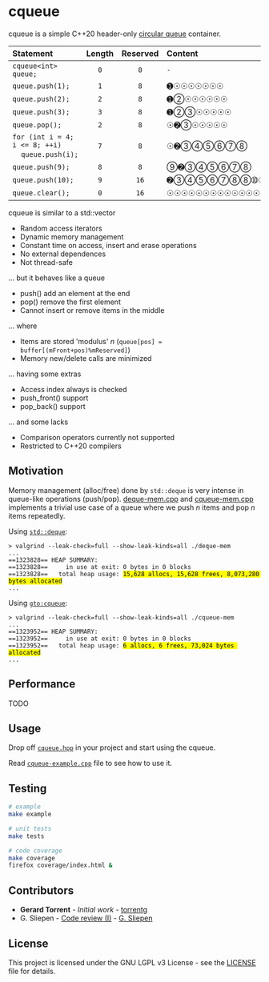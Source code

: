 # cqueue

cqueue is a simple C++20 header-only [circular queue](https://en.wikipedia.org/wiki/Circular_buffer) container.

| Statement | Length | Reserved | Content |
|:--------- |:------:|:--------:|:--------|
| `cqueue<int> queue;` | `0` | `0` | `-` |
| `queue.push(1);` | `1` | `8` | &#10122;&#9737;&#9737;&#9737;&#9737;&#9737;&#9737;&#9737;  |
| `queue.push(2);` | `2` | `8` | &#10122;&#10113;&#9737;&#9737;&#9737;&#9737;&#9737;&#9737;  |
| `queue.push(3);` | `3` | `8` | &#10122;&#10113;&#10114;&#9737;&#9737;&#9737;&#9737;&#9737;  |
| `queue.pop();` | `2` | `8` | &#9737;&#10123;&#10114;&#9737;&#9737;&#9737;&#9737;&#9737;  |
| `for (int i = 4; i <= 8; ++i)`<br/>&nbsp;&nbsp;&nbsp;&nbsp;`queue.push(i);` | `7` | `8` | &#9737;&#10123;&#10114;&#10115;&#10116;&#10117;&#10118;&#10119;  |
| `queue.push(9);` | `8` | `8` | &#10120;&#10123;&#10114;&#10115;&#10116;&#10117;&#10118;&#10119; |
| `queue.push(10);` | `9` | `16` | &#10123;&#10114;&#10115;&#10116;&#10117;&#10118;&#10119;&#10119;&#10121;&#9737;&#9737;&#9737;&#9737;&#9737;&#9737;&#9737; |
| `queue.clear();` | `0` | `16` | &#9737;&#9737;&#9737;&#9737;&#9737;&#9737;&#9737;&#9737;&#9737;&#9737;&#9737;&#9737;&#9737;&#9737;&#9737;&#9737; |

cqueue is similar to a std::vector

* Random access iterators
* Dynamic memory management
* Constant time on access, insert and erase operations
* No external dependences
* Not thread-safe

... but it behaves like a queue

* push() add an element at the end
* pop() remove the first element
* Cannot insert or remove items in the middle

... where

* Items are stored 'modulus' _n_ (`queue[pos] = buffer[(mFront+pos)%mReserved]`)
* Memory new/delete calls are minimized

... having some extras

* Access index always is checked
* push_front() support
* pop_back() support

... and some lacks

* Comparison operators currently not supported
* Restricted to C++20 compilers

## Motivation

Memory management (alloc/free) done by `std::deque` is very intense in queue-like operations (push/pop). [deque-mem.cpp](deque-mem.cpp) and [cqueue-mem.cpp](cqueue-mem.cpp) implements a trivial
use case of a queue where we push _n_ items and pop _n_ items repeatedly.

Using [`std::deque`](https://en.cppreference.com/w/cpp/container/deque):

<pre><code>> valgrind --leak-check=full --show-leak-kinds=all ./deque-mem
...
==1323828== HEAP SUMMARY:
==1323828==     in use at exit: 0 bytes in 0 blocks
==1323828==   total heap usage: <mark>15,628 allocs, 15,628 frees, 8,073,280 bytes allocated</mark>
...
</code></pre>

Using [`gto:cqueue`](https://github.com/torrentg/cqueue):

<pre><code>> valgrind --leak-check=full --show-leak-kinds=all ./cqueue-mem
...
==1323952== HEAP SUMMARY:
==1323952==     in use at exit: 0 bytes in 0 blocks
==1323952==   total heap usage: <mark>6 allocs, 6 frees, 73,024 bytes allocated</mark>
...
</code></pre>

## Performance

TODO
## Usage

Drop off [`cqueue.hpp`](cqueue.hpp) in your project and start using the cqueue.

Read [`cqueue-example.cpp`](cqueue-example.cpp) file to see how to use it.

## Testing

```bash
# example
make example

# unit tests
make tests

# code coverage
make coverage
firefox coverage/index.html &
```

## Contributors

* **Gerard Torrent** - _Initial work_ - [torrentg](https://github.com/torrentg/)
* G. Sliepen - [Code review (I)](https://codereview.stackexchange.com/questions/281005/simple-c-circular-queue) - [G. Sliepen](https://codereview.stackexchange.com/users/129343/g-sliepen)

## License

This project is licensed under the GNU LGPL v3 License - see the [LICENSE](LICENSE) file for details.
